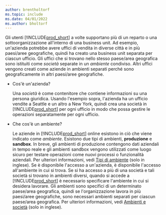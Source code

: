 ```yaml
---
author: brentholtorf
ms.topic: include
ms.date: 04/01/2022
ms.author: bholtorf
---
```

Gli utenti [!INCLUDE[prod_short](prod_short.md)] a volte supportano più di un reparto o una sottoorganizzazione all'interno di una business unit. Ad esempio, un'azienda potrebbe avere uffici di vendita in diverse città e in più paesi/aree geografiche, quindi ha creato una business unit separata per ciascun ufficio. Gli uffici che si trovano nello stesso paese/area geografica sono istituiti come *società* separate in un *ambiente* condiviso. Altri uffici vengono creati come aziende in ambienti separati perché sono geograficamente in altri paesi/aree geografiche.

- Cos'è un'azienda?

  Una *società* è come contenitore che contiene informazioni su una persona giuridica. Usando l'esempio sopra, l'azienda ha un ufficio vendite a Seattle e un altro a New York, quindi crea una società in [!INCLUDE[prod_short](prod_short.md)] per ogni ufficio in modo che possa gestire le operazioni separatamente per ogni ufficio.

- Che cos'è un ambiente?

  Le aziende in [!INCLUDE[prod_short](prod_short.md)] online esistono in ciò che viene indicato come *ambiente*. Esistono due tipi di ambienti, **produzione** e **sandbox**. In breve, gli ambienti di produzione contengono dati aziendali in tempo reale e gli ambienti sandbox vengono utilizzati come luogo sicuro per testare operazioni come nuovi processi o funzionalità aziendali. Per ulteriori informazioni, vedi [Tipi di ambiente](/dynamics365/business-central/dev-itpro/administration/tenant-admin-center-environments#types-of-environments) (solo in inglese). Se è disponibile l'accesso a un'azienda, è disponibile l'accesso all'ambiente in cui si trova. Se si ha accesso a più di una società e tali società si trovano in ambienti diversi, quando si accede a [!INCLUDE[prod_short](prod_short.md)] è necessario specificare l'ambiente in cui si desidera lavorare. Gli ambienti sono specifici di un determinato paese/area geografica, quindi se l'organizzazione lavora in più paesi/aree geografiche, sono necessari ambienti separati per ciascun paese/area geografica. Per ulteriori informazioni, vedi [Ambienti e società](/dynamics365/business-central/dev-itpro/administration/tenant-environment-topology#environments-and-companies) (solo in inglese).
